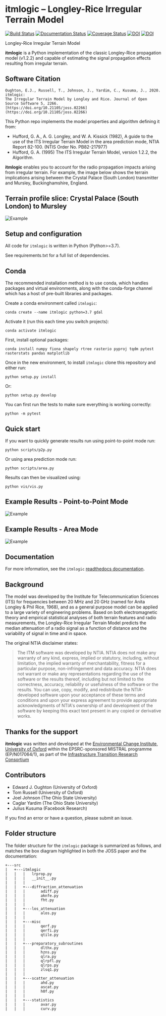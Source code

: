 # itmlogic – Longley-Rice Irregular Terrain Model

[![Build Status](https://travis-ci.org/edwardoughton/itmlogic.svg?branch=master)](https://travis-ci.org/edwardoughton/itmlogic)
[![Documentation Status](https://readthedocs.org/projects/itmlogic/badge/?version=latest)](https://itmlogic.readthedocs.io/en/latest/?badge=latest)
[![Coverage Status](https://coveralls.io/repos/github/edwardoughton/itmlogic/badge.svg?branch=master)](https://coveralls.io/github/edwardoughton/itmlogic?branch=master)
[![DOI](https://joss.theoj.org/papers/10.21105/joss.02266/status.svg)](https://doi.org/10.21105/joss.02266)
[![DOI](https://zenodo.org/badge/DOI/10.5281/zenodo.3931350.svg)](https://doi.org/10.5281/zenodo.3931350)

Longley-Rice Irregular Terrain Model

**itmlogic** is a Python implementation of the classic Longley-Rice propagation model (v1.2.2)
and capable of estimating the signal propagation effects resulting from irregular terrain.

Software Citation
-----------------

    Oughton, E.J., Russell, T., Johnson, J., Yardim, C., Kusuma, J., 2020. itmlogic:
    The Irregular Terrain Model by Longley and Rice. Journal of Open Source Software 5, 2266.
    [https://doi.org/10.21105/joss.02266](https://doi.org/10.21105/joss.02266)

This Python repo implements the model properties and algorithm defining it from:

* Hufford, G. A., A. G. Longley, and W. A. Kissick (1982), A guide    to the use of the ITS
  Irregular Terrain Model in the area prediction mode, NTIA Report 82-100. (NTIS Order No.
  PB82-217977)
* Hufford, G. A. (1995) The ITS Irregular Terrain Model, version 1.2.2, the Algorithm.

**itmlogic** enables you to account for the radio propagation impacts arising from irregular
terrain. For example, the image below shows the terrain implications arising between the
Crystal Palace (South London) transmitter and Mursley, Buckinghamshire, England.

Terrain profile slice: Crystal Palace (South London) to Mursley
---------------------------------------------------------------
![Example](/docs/_static/terrain_profile.png)


## Setup and configuration

All code for ``itmlogic`` is written in Python (Python>=3.7).

See requirements.txt for a full list of dependencies.


## Conda

The recommended installation method is to use conda, which handles packages and virtual
environments, along with the conda-forge channel which has a host of pre-built libraries
and packages.

Create a conda environment called ``itmlogic``:

    conda create --name itmlogic python=3.7 gdal

Activate it (run this each time you switch projects):

    conda activate itmlogic

First, install optional packages:

    conda install numpy fiona shapely rtree rasterio pyproj tqdm pytest rasterstats pandas matplotlib

Once in the new environment, to install ``itmlogic`` clone this repository and either run:

    python setup.py install

Or:

    python setup.py develop

You can first run the tests to make sure everything is working correctly:

    python -m pytest


Quick start
-----------

If you want to quickly generate results run using point-to-point mode run:

    python scripts/p2p.py

Or using area prediction mode run:

    python scripts/area.py

Results can then be visualized using:

    python vis/vis.py


Example Results - Point-to-Point Mode
-------------------------------------
![Example](/docs/_static/p2p_results.png)


Example Results - Area Mode
---------------------------
![Example](/docs/_static/area_results.png)


Documentation
-------------

For more information, see the ``itmlogic`` [readthedocs documentation](https://itmlogic.readthedocs.io/en/latest/?badge=latest).


## Background

The model was developed by the Institute for Telecommunication Sciences (ITS) for frequencies
between 20 MHz and 20 GHz (named for Anita Longley & Phil Rice, 1968), and as a general
purpose model can be applied to a large variety of engineering problems. Based on
both electromagnetic theory and empirical statistical analyses of both terrain features and
radio measurements, the Longley-Rice Irregular Terrain Model predicts the median attenuation
of a radio signal as a function of distance and the variability of signal in time and in space.

The original NTIA disclaimer states:

> The ITM software was developed by NTIA. NTIA does not make any warranty of any kind, express,
implied or statutory, including, without limitation, the implied warranty of merchantability,
fitness for a particular purpose, non-infringement and data accuracy. NTIA does not warrant or
make any representations regarding the use of the software or the results thereof, including
but not limited to the correctness, accuracy, reliability or usefulness of the software or the
results. You can use, copy, modify, and redistribute the NTIA-developed software upon your
acceptance of these terms and conditions and upon your express agreement to provide appropriate
acknowledgments of NTIA's ownership of and development of the software by keeping this exact
text present in any copied or derivative works.


## Thanks for the support

**itmlogic** was written and developed at the [Environmental Change Institute, University of
Oxford](http://www.eci.ox.ac.uk) within the EPSRC-sponsored MISTRAL programme (EP/N017064/1),
as part of the [Infrastructure Transition Research Consortium](http://www.itrc.org.uk/)

## Contributors
- Edward J. Oughton (University of Oxford)
- Tom Russell (University of Oxford)
- Joel Johnson (The Ohio State University)
- Caglar Yardim (The Ohio State University)
- Julius Kusuma (Facebook Research)

If you find an error or have a question, please submit an issue.

## Folder structure

The folder structure for the ``itmlogic`` package is summarized as follows, and matches the
box diagram highlighted in both the JOSS paper and the documentation:

    +---src
    |   +---itmlogic
    |   |   |   lrprop.py
    |   |   |   __init__.py
    |   |   |
    |   |   +---diffraction_attenuation
    |   |   |       adiff.py
    |   |   |       aknfe.py
    |   |   |       fht.py
    |   |   |
    |   |   +---los_attenuation
    |   |   |       alos.py
    |   |   |
    |   |   +---misc
    |   |   |       qerf.py
    |   |   |       qerfi.py
    |   |   |       qtile.py
    |   |   |
    |   |   +---preparatory_subroutines
    |   |   |       dlthx.py
    |   |   |       hzns.py
    |   |   |       qlra.py
    |   |   |       qlrpfl.py
    |   |   |       qlrps.py
    |   |   |       zlsq1.py
    |   |   |
    |   |   +---scatter_attenuation
    |   |   |       ahd.py
    |   |   |       ascat.py
    |   |   |       h0f.py
    |   |   |
    |   |   +---statistics
    |   |   |       avar.py
    |   |   |       curv.py
